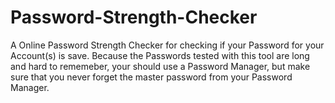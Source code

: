 # Password-Strength-Checker
A Online Password Strength Checker for checking if your Password for your Account(s) is save.
Because the Passwords tested with this tool are long and hard to rememeber, your should use a Password Manager, but make sure that you never forget the master password from your Password Manager. 
